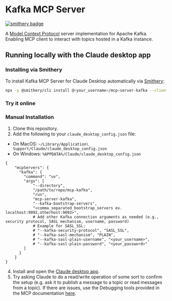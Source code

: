 # Kafka MCP Server
[![smithery badge](https://smithery.ai/badge/@<your_username>/mcp-server-kafka)](https://smithery.ai/server/@<your_username>/mcp-server-kafka)

A [Model Context Protocol](https://www.anthropic.com/news/model-context-protocol) server implementation for Apache Kafka. Enabling MCP client to interact with topics hosted in a Kafka instance.

## Running locally with the Claude desktop app

### Installing via Smithery

To install Kafka MCP Server for Claude Desktop automatically via [Smithery](https://smithery.ai/server/@<your_username>/mcp-server-kafka):

```bash
npx -y @smithery/cli install @<your_username>/mcp-server-kafka --client claude
```

### Try it online

### Manual Installation
1. Clone this repository.
2. Add the following to your `claude_desktop_config.json` file:
- On MacOS: `~/Library/Application\ Support/Claude/claude_desktop_config.json`
- On Windows: `%APPDATA%/Claude/claude_desktop_config.json`

```
{
    "mcpServers": {
      "kafka": {
        "command": "uv",
        "args": [
            "--directory",
            "/path/to/repo/mcp-kafka",
            "run",
            "mcp-server-kafka",
            "--kafka-bootstrap-servers",
            "<comma_separated_bootstrap_servers ex. localhost:9092,otherhost:9092>",
            # Add other Kafka connection arguments as needed (e.g., security protocol, SASL mechanism, username, password)
            # Example for SASL_SSL:
            # "--kafka-security-protocol", "SASL_SSL",
            # "--kafka-sasl-mechanism", "PLAIN",
            # "--kafka-sasl-plain-username", "<your_username>",
            # "--kafka-sasl-plain-password", "<your_password>"
        ]
      }
    }
}
```
4. Install and open the [Claude desktop app](https://claude.ai/download).
5. Try asking Claude to do a read/write operation of some sort to confirm the setup (e.g. ask it to publish a message to a topic or read messages from a topic). If there are issues, use the Debugging tools provided in the MCP documentation [here](https://modelcontextprotocol.io/docs/tools/debugging).
